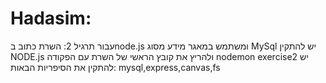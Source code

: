 # Hadasim: 

עבור תרגיל 2:
השרת כתוב בnode.js ומשתמש במאגר מידע מסוג MySql
יש להתקין NODE.js ולהריץ את קובץ הראשי של השרת עם הפקודה nodemon exercise2
יש להתקין את הסיפריות הבאות:
                                                                                                                                          mysql,express,canvas,fs
